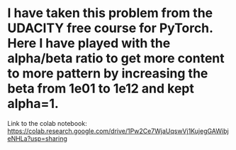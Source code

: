 <h1>I have taken this problem from the UDACITY free course for PyTorch.<br>
Here I have played with the alpha/beta ratio to get more content to more pattern by increasing the beta from 1e01 to 1e12 and kept alpha=1.</h1>

Link to the colab notebook:
https://colab.research.google.com/drive/1Pw2Ce7WjaUqswVj1KujegGAWibjeNHLa?usp=sharing
